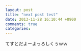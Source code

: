```yaml
---
layout: post
title: "next post test"
date: 2013-11-28 16:10:44 +0900
comments: true
categories: 
---
```


てすとだよーよっろしくぅｗｗ